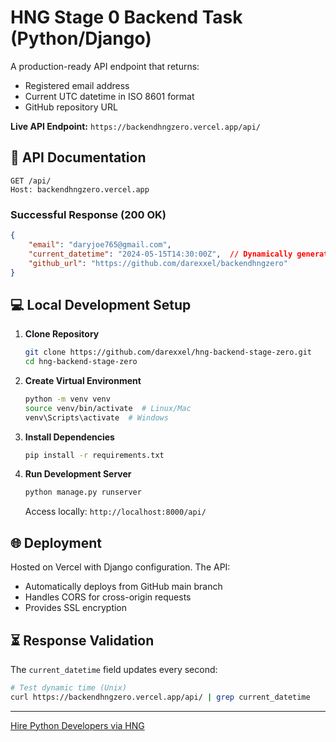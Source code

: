 # HNG Stage 0 Backend Task (Python/Django)

A production-ready API endpoint that returns:

- Registered email address
- Current UTC datetime in ISO 8601 format
- GitHub repository URL

**Live API Endpoint:** `https://backendhngzero.vercel.app/api/`

## :rocket: API Documentation

```http
GET /api/
Host: backendhngzero.vercel.app
```

### Successful Response (200 OK)

```json
{
    "email": "daryjoe765@gmail.com",
    "current_datetime": "2024-05-15T14:30:00Z",  // Dynamically generated UTC time
    "github_url": "https://github.com/darexxel/backendhngzero"
}
```

## :computer: Local Development Setup

1. **Clone Repository**

   ```bash
   git clone https://github.com/darexxel/hng-backend-stage-zero.git
   cd hng-backend-stage-zero
   ```

2. **Create Virtual Environment**

   ```bash
   python -m venv venv
   source venv/bin/activate  # Linux/Mac
   venv\Scripts\activate  # Windows
   ```

3. **Install Dependencies**

   ```bash
   pip install -r requirements.txt
   ```

4. **Run Development Server**

   ```bash
   python manage.py runserver
   ```

   Access locally: `http://localhost:8000/api/`

## :globe_with_meridians: Deployment

Hosted on Vercel with Django configuration. The API:

- Automatically deploys from GitHub main branch
- Handles CORS for cross-origin requests
- Provides SSL encryption

## :hourglass_flowing_sand: Response Validation

The `current_datetime` field updates every second:

```bash
# Test dynamic time (Unix)
curl https://backendhngzero.vercel.app/api/ | grep current_datetime
```

---

[Hire Python Developers via HNG](https://hng.tech/hire/python-developers)
